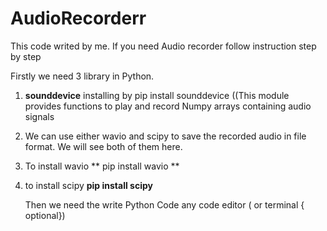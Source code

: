 # AudioRecorderr
This code writed by me. If you need Audio recorder follow instruction step by step

Firstly we need 3 library in Python.
1) **sounddevice** installing by pip install sounddevice ((This module provides functions to play and record Numpy arrays containing audio signals
2) We can use either wavio and scipy to save the recorded audio in file format. We will see both of them here.
3) To install wavio ** pip install wavio **
4) to install scipy **pip install scipy**

   Then we need the write Python Code any code editor ( or terminal { optional})
